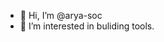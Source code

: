 - 👋 Hi, I’m @arya-soc
- 👀 I’m interested in buliding tools.

<!---
arya-soc/arya-soc is a ✨ special ✨ repository because its `README.md` (this file) appears on your GitHub profile.
You can click the Preview link to take a look at your changes.
--->
